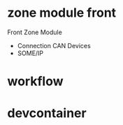 # zone module front 
Front Zone Module <br>
- Connection CAN Devices <br>
- SOME/IP <br>
# workflow

# devcontainer
